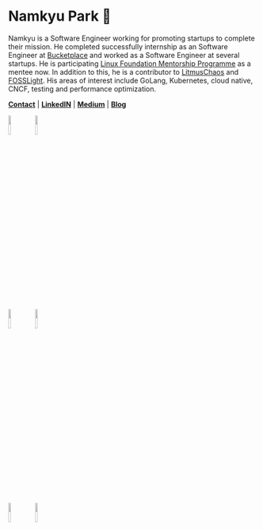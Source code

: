 # Namkyu Park 🚀

Namkyu is a Software Engineer working for promoting startups to complete their mission. He completed successfully internship as an Software Engineer at [Bucketplace](https://www.bucketplace.com/en/) and worked as a Software Engineer at several startups. He is participating [Linux Foundation Mentorship Programme](https://mentorship.lfx.linuxfoundation.org/project/a222f58a-08ee-4727-80c8-41c4d6f5a2a9) as a mentee now. In addition to this, he is a contributor to [LitmusChaos](https://github.com/litmuschaos/litmus) and [FOSSLight](https://github.com/fosslight/fosslight). His areas of interest include GoLang, Kubernetes, cloud native, CNCF, testing and performance optimization.

**[Contact](mailto:lak9348@gmail.com)** | **[LinkedIN](www.linkedin.com/in/namkyupark1999)** | **[Medium](https://medium.com/@loyle)** | **[Blog](https://namkyu1999.github.io/)**



<p>
  <img width="10%" src="https://www.vectorlogo.zone/logos/golang/golang-ar21.svg">
  <img width="10%" src="https://www.vectorlogo.zone/logos/kubernetes/kubernetes-ar21.svg">
  <br />
  <img width="10%" src="https://www.vectorlogo.zone/logos/google_cloud/google_cloud-ar21.svg">
  <img width="10%" src="https://www.vectorlogo.zone/logos/amazon_aws/amazon_aws-ar21.svg">
  <br />
  <img width="10%" src="https://www.vectorlogo.zone/logos/reactjs/reactjs-ar21.svg">
  <img width="10%" src="https://www.vectorlogo.zone/logos/springio/springio-ar21.svg">
</p>
